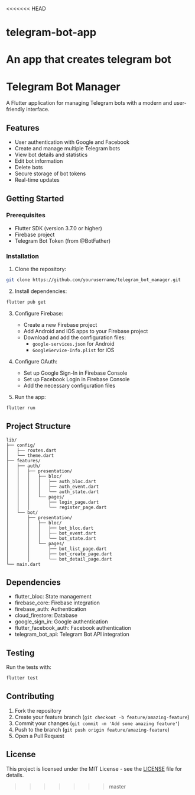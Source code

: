 <<<<<<< HEAD
# telegram-bot-app
An app that creates telegram bot
=======
# Telegram Bot Manager

A Flutter application for managing Telegram bots with a modern and user-friendly interface.

## Features

- User authentication with Google and Facebook
- Create and manage multiple Telegram bots
- View bot details and statistics
- Edit bot information
- Delete bots
- Secure storage of bot tokens
- Real-time updates

## Getting Started

### Prerequisites

- Flutter SDK (version 3.7.0 or higher)
- Firebase project
- Telegram Bot Token (from @BotFather)

### Installation

1. Clone the repository:
```bash
git clone https://github.com/yourusername/telegram_bot_manager.git
```

2. Install dependencies:
```bash
flutter pub get
```

3. Configure Firebase:
   - Create a new Firebase project
   - Add Android and iOS apps to your Firebase project
   - Download and add the configuration files:
     - `google-services.json` for Android
     - `GoogleService-Info.plist` for iOS

4. Configure OAuth:
   - Set up Google Sign-In in Firebase Console
   - Set up Facebook Login in Firebase Console
   - Add the necessary configuration files

5. Run the app:
```bash
flutter run
```

## Project Structure

```
lib/
├── config/
│   ├── routes.dart
│   └── theme.dart
├── features/
│   ├── auth/
│   │   ├── presentation/
│   │   │   ├── bloc/
│   │   │   │   ├── auth_bloc.dart
│   │   │   │   ├── auth_event.dart
│   │   │   │   └── auth_state.dart
│   │   │   └── pages/
│   │   │       ├── login_page.dart
│   │   │       └── register_page.dart
│   └── bot/
│       ├── presentation/
│       │   ├── bloc/
│       │   │   ├── bot_bloc.dart
│       │   │   ├── bot_event.dart
│       │   │   └── bot_state.dart
│       │   └── pages/
│       │       ├── bot_list_page.dart
│       │       ├── bot_create_page.dart
│       │       └── bot_detail_page.dart
└── main.dart
```

## Dependencies

- flutter_bloc: State management
- firebase_core: Firebase integration
- firebase_auth: Authentication
- cloud_firestore: Database
- google_sign_in: Google authentication
- flutter_facebook_auth: Facebook authentication
- telegram_bot_api: Telegram Bot API integration

## Testing

Run the tests with:
```bash
flutter test
```

## Contributing

1. Fork the repository
2. Create your feature branch (`git checkout -b feature/amazing-feature`)
3. Commit your changes (`git commit -m 'Add some amazing feature'`)
4. Push to the branch (`git push origin feature/amazing-feature`)
5. Open a Pull Request

## License

This project is licensed under the MIT License - see the [LICENSE](LICENSE) file for details.
>>>>>>> master
